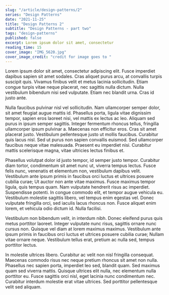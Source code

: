 ```yaml
---
slug: "/article/design-patterns/2"
series: "Design Patterns"
date: "2021-11-25"
title: "Design Patterns 2"
subtitle: "Design Patterns - part two"
tags: "design-patterns"
published: false
excerpt: Lorem ipsum dolor sit amet, consectetur
reading_time: 15
cover_image: "IMG_5620.jpg"
cover_image_credit: "credit for image goes to "
---
```


Lorem ipsum dolor sit amet, consectetur adipiscing elit. Fusce imperdiet dapibus sapien sit amet sodales. Cras aliquet purus arcu, at convallis turpis suscipit quis. Vivamus finibus velit et metus lacinia sollicitudin. Etiam congue turpis vitae neque placerat, nec sagittis nulla dictum. Nulla vestibulum bibendum nisi sed vulputate. Etiam nec blandit urna. Cras id justo ante.

Nulla faucibus pulvinar nisl vel sollicitudin. Nam ullamcorper semper dolor, sit amet feugiat augue mattis id. Phasellus porta, ligula vitae dignissim tempor, sapien eros laoreet nisi, vel mattis ex lectus ac leo. Aliquam sed purus in ipsum semper sagittis. Integer fermentum rhoncus tellus, fringilla ullamcorper ipsum pulvinar a. Maecenas non efficitur eros. Cras sit amet placerat justo. Vestibulum pellentesque justo ut mollis faucibus. Curabitur quis lacus nisl. Sed ut purus non sapien convallis euismod. Sed ullamcorper faucibus neque vitae malesuada. Praesent eu imperdiet nisi. Curabitur mattis scelerisque magna, vitae ultricies lectus finibus et.

Phasellus volutpat dolor id justo tempor, id semper justo tempor. Curabitur diam tortor, condimentum sit amet nunc ut, viverra tempus lectus. Fusce felis nunc, venenatis et elementum non, vestibulum dapibus velit. Vestibulum ante ipsum primis in faucibus orci luctus et ultrices posuere cubilia curae; Ut auctor non ante vitae maximus. Fusce maximus tempor ligula, quis tempus quam. Nam vulputate hendrerit risus ac imperdiet. Suspendisse potenti. In congue commodo elit, et tempor augue vehicula eu. Vestibulum molestie sagittis libero, vel tempus enim egestas vel. Donec vulputate fringilla orci, sed iaculis lacus rhoncus non. Fusce aliquet enim lorem, et vehicula odio dictum id. Nulla facilisi.

Vestibulum non bibendum velit, in interdum nibh. Donec eleifend purus quis metus porttitor laoreet. Integer vulputate nunc risus, sagittis ornare nunc cursus non. Quisque vel diam at lorem maximus maximus. Vestibulum ante ipsum primis in faucibus orci luctus et ultrices posuere cubilia curae; Nullam vitae ornare neque. Vestibulum tellus erat, pretium ac nulla sed, tempus porttitor lectus.

In molestie ultrices libero. Curabitur ac velit non nisl fringilla consequat. Maecenas commodo risus nec neque pretium rhoncus sit amet non nulla. Phasellus nec sapien porta, imperdiet leo sed, blandit quam. Sed maximus quam sed viverra mattis. Quisque ultrices elit nulla, nec elementum nulla porttitor eu. Fusce sagittis orci nisl, eget lacinia nunc condimentum nec. Curabitur interdum molestie erat vitae ultrices. Sed porttitor pellentesque velit sed aliquam.